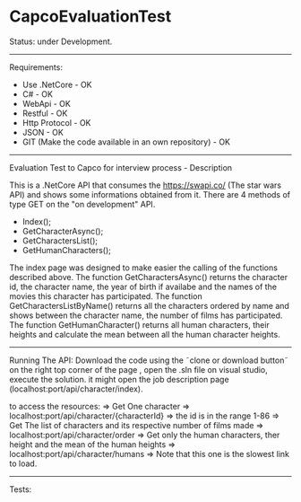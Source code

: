 # CapcoEvaluationTest
Status: under Development.
____________________________________________________________________________________________________________________
Requirements:
- Use .NetCore - OK
- C# - OK
- WebApi - OK
- Restful - OK
- Http Protocol - OK
- JSON - OK
- GIT (Make the code available in an own repository) - OK 
___________________________________________________________________________________________________________________
Evaluation Test to Capco for interview process - Description

This is a .NetCore API that consumes the https://swapi.co/ (The star wars API) and shows some informations obtained from it.
There are 4 methods of type GET on the "on development" API.
  - Index();
  - GetCharacterAsync();
  - GetCharactersList();
  - GetHumanCharacters();
  
  The index page was designed to make easier the calling of the functions described above. The function GetCharactersAsync() returns
  the character id, the character name, the year of birth if availabe and the names of the movies this character has participated. The 
  function GetCharactersListByName() returns all the characters ordered by name and shows between the character name, the number of films 
  has participated. The function GetHumanCharacter() returns all human characters, their heights and calculate the mean between all the
  human character heights.
  ____________________________________________________________________________________________________________________________
  Running The API:
  Download the code using the ˜clone or download button˜ on the right top corner of the page , open the .sln file on visual studio, execute the solution. it might open the job description page (localhost:port/api/character/index).
  
  to access the resources:
  => Get One character  => localhost:port/api/character/{characterId} => the id is in the range 1-86
  => Get The list of characters and its respective number of films made => localhost:port/api/character/order
  => Get only the human characters, ther height and the mean of the human heights => localhost:port/api/character/humans => Note that this one is the slowest link to load.
____________________________________________________________________________________________________________________________
  Tests:
